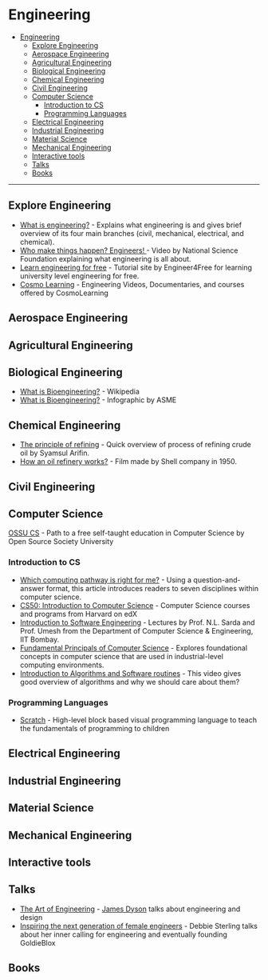 # Engineering
- [Engineering](#engineering)
  - [Explore Engineering](#explore-engineering)
  - [Aerospace Engineering](#aerospace-engineering)
  - [Agricultural Engineering](#agricultural-engineering)
  - [Biological Engineering](#biological-engineering)
  - [Chemical Engineering](#chemical-engineering)
  - [Civil Engineering](#civil-engineering)
  - [Computer Science](#computer-science)
    - [Introduction to CS](#introduction-to-cs)
    - [Programming Languages](#programming-languages)
  - [Electrical Engineering](#electrical-engineering)
  - [Industrial Engineering](#industrial-engineering)
  - [Material Science](#material-science)
  - [Mechanical Engineering](#mechanical-engineering)
  - [Interactive tools](#interactive-tools)
  - [Talks](#talks)
  - [Books](#books)

---

## Explore Engineering
- [What is engineering?](https://youtu.be/btGYcizV0iI) - Explains what engineering is and gives brief overview of its four main branches (civil, mechanical, electrical, and chemical).
- [Who make things happen? Engineers! ](https://youtu.be/FAJGx3zP-Eo) - Video by National Science Foundation explaining what engineering is all about.
- [Learn engineering for free](https://www.engineer4free.com) - Tutorial site by Engineer4Free for learning university level engineering for free.
- [Cosmo Learning](https://cosmolearning.org/engineering/) - Engineering Videos, Documentaries, and courses offered by CosmoLearning

## Aerospace Engineering

## Agricultural Engineering

## Biological Engineering
- [What is Bioengineering?](https://en.wikipedia.org/wiki/Biological_engineering) - Wikipedia  
- [What is Bioengineering?](https://www.asme.org/topics-resources/content/infographic-what-is-bioengineering) - Infographic by ASME

## Chemical Engineering
- [The principle of refining](https://www.youtube.com/watch?v=k4cVxGndh9g) - Quick overview of process of refining crude oil by Syamsul Arifin.
- [How an oil refinery works?](https://www.youtube.com/watch?v=hC1PKRmiEvs) - Film made by Shell company in 1950.

## Civil Engineering

## Computer Science
[OSSU CS](https://github.com/ossu/computer-science) - Path to a free self-taught education in Computer Science by Open Source Society University

### Introduction to CS
- [Which computing pathway is right for me?](https://ncwit.org/resource/pace/) - Using a question-and-answer format, this article introduces readers to seven disciplines within computer science.
- [CS50: Introduction to Computer Science](https://www.edx.org/cs50) - Computer Science courses and programs from Harvard on edX
- [Introduction to Software Engineering](https://cosmolearning.org/courses/introduction-to-software-engineering/) - Lectures by Prof. N.L. Sarda and Prof. Umesh from the Department of Computer Science & Engineering, IIT Bombay.
- [Fundamental Principals of Computer Science](https://tutorialspoint.com/basics_of_computer_science/) - Explores foundational concepts in computer science that are used in industrial-level computing environments.
- [Introduction to Algorithms and Software routines](https://www.khanacademy.org/computing/computer-science/algorithms/intro-to-algorithms/v/what-are-algorithms) - This video gives good overview of algorithms and why we should care about them?

### Programming Languages
- [Scratch](https://scratch.mit.edu/about) - High-level block based visual programming language to teach the fundamentals of programming to children

## Electrical Engineering

## Industrial Engineering

## Material Science

## Mechanical Engineering

## Interactive tools

## Talks
- [The Art of Engineering](https://archive.org/details/podcast_businessleadership-video_the-art-engineering_1000084846101) - [James Dyson](https://en.wikipedia.org/wiki/James_Dyson) talks about engineering and design
- [Inspiring the next generation of female engineers](https://youtu.be/FEeTLopLkEo) - Debbie Sterling talks about her inner calling for engineering and eventually founding GoldieBlox

## Books
